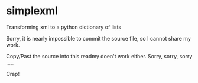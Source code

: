 simplexml
=========

Transforming xml to a python dictionary of lists

Sorry, it is nearly impossible to commit the source file, so I cannot share my work.

Copy/Past the source into this readmy doen't work either. Sorry, sorry, sorry .....

Crap!
